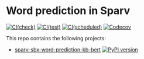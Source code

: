 # Word prediction in Sparv

[![CI(check)](https://github.com/spraakbanken/sparv-sbx-word-prediction/actions/workflows/check.yml/badge.svg)](https://github.com/spraakbanken/sparv-sbx-word-prediction/actions/workflows/check.yml)
[![CI(test)](https://github.com/spraakbanken/sparv-sbx-word-prediction/actions/workflows/test.yml/badge.svg)](https://github.com/spraakbanken/sparv-sbx-word-prediction/actions/workflows/test.yml)
[![CI(scheduled)](https://github.com/spraakbanken/sparv-sbx-word-prediction/actions/workflows/scheduled.yml/badge.svg)](https://github.com/spraakbanken/sparv-sbx-word-prediction/actions/workflows/scheduled.yml)
[![Codecov](https://codecov.io/gh/spraakbanken/sparv-sbx-word-prediction/coverage.svg)](https://codecov.io/gh/spraakbanken/sparv-sbx-word-prediction)

This repo contains the following projects:

- [sparv-sbx-word-prediction-kb-bert](./word-prediction-kb-bert/) [![PyPI version](https://badge.fury.io/py/sparv-sbx-word-prediction-kb-bert.svg)](https://pypi.org/project/sparv-sbx-word-prediction-kb-bert)
